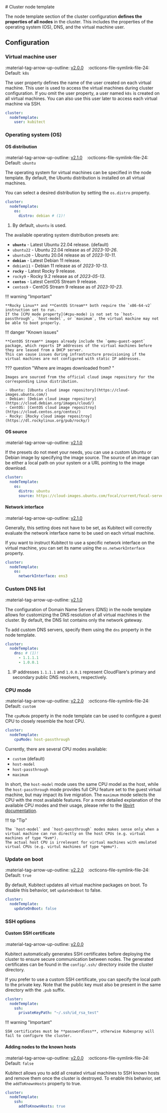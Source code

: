 [tag 2.0.0]: https://github.com/MusicDin/kubitect/releases/tag/v2.0.0
[tag 2.1.0]: https://github.com/MusicDin/kubitect/releases/tag/v2.1.0
[tag 2.2.0]: https://github.com/MusicDin/kubitect/releases/tag/v2.2.0

<div markdown="1" class="text-center">
# Cluster node template
</div>

<div markdown="1" class="text-justify">

The node template section of the cluster configuration **defines the properties of all nodes** in the cluster.
This includes the properties of the operating system (OS), DNS, and the virtual machine user.


## Configuration

### Virtual machine user

:material-tag-arrow-up-outline: [v2.0.0][tag 2.0.0]
&ensp;
:octicons-file-symlink-file-24: Default: `k8s`

The user property defines the name of the user created on each virtual machine.
This user is used to access the virtual machines during cluster configuration.
If you omit the user property, a user named `k8s` is created on all virtual machines.
You can also use this user later to access each virtual machine via SSH.

```yaml
cluster:
  nodeTemplate:
    user: kubitect
```

### Operating system (OS)

#### OS distribution

:material-tag-arrow-up-outline: [v2.1.0][tag 2.1.0]
&ensp;
:octicons-file-symlink-file-24: Default: `ubuntu`

The operating system for virtual machines can be specified in the node template.
By default, the Ubuntu distribution is installed on all virtual machines.

You can select a desired distribution by setting the `os.distro` property.

```yaml
cluster:
  nodeTemplate:
    os:
      distro: debian # (1)!
```

1. By default, `ubuntu` is used.


The available operating system distribution presets are:

+ **`ubuntu`** - Latest Ubuntu 22.04 release. (default)
+ `ubuntu22` - Ubuntu 22.04 release as of *2023-10-26*.
+ `ubuntu20` - Ubuntu 20.04 release as of *2023-10-11*.
+ **`debian`** - Latest Debian 11 release.
+ `debian11` - Debian 11 release as of *2023-10-13*.
+ **`rocky`** - Latest Rocky 9 release.
+ `rocky9` - Rocky 9.2 release as of *2023-05-13*.
+ **`centos`** - Latest CentOS Stream 9 release.
+ `centos9` - CentOS Stream 9 release as of *2023-10-23*.

!!! warning "Important"

    **Rocky Linux** and **CentOS Stream** both require the `x86-64-v2` instruction set to run.
    If the [CPU mode property](#cpu-mode) is not set to `host-passthrough`, `host-model`, or `maximum`, the virtual machine may not be able to boot properly.


!!! danger "Known issues"

    **CentOS Stream** images already include the `qemu-guest-agent` package, which reports IP addresses of the virtual machines before they are leased from a DHCP server.
    This can cause issues during infrastructure provisioning if the virtual machines are not configured with static IP addresses.


??? question "Where are images downloaded from? <i class="click-tip"></i>"

    Images are sourced from the official cloud image repository for the corresponding Linux distribution.

    - Ubuntu: [Ubuntu cloud image repository](https://cloud-images.ubuntu.com/)
    - Debian: [Debian cloud image repository](https://cloud.debian.org/images/cloud/)
    - CentOS: [CentOS cloud image repositroy](https://cloud.centos.org/centos/)
    - Rocky: [Rocky cloud image repositroy](https://dl.rockylinux.org/pub/rocky/)

#### OS source

:material-tag-arrow-up-outline: [v2.1.0][tag 2.1.0]

If the presets do not meet your needs, you can use a custom Ubuntu or Debian image by specifying the image source.
The source of an image can be either a local path on your system or a URL pointing to the image download.

```yaml
cluster:
  nodeTemplate:
    os:
      distro: ubuntu
      source: https://cloud-images.ubuntu.com/focal/current/focal-server-cloudimg-amd64.img
```

#### Network interface

:material-tag-arrow-up-outline: [v2.1.0][tag 2.1.0]

Generally, this setting does not have to be set, as Kubitect will correctly evaluate the network interface name to be used on each virtual machine.

If you want to instruct Kubitect to use a specific network interface on the virtual machine, you can set its name using the `os.networkInterface` property.

```yaml
cluster:
  nodeTemplate:
    os:
      networkInterface: ens3
```

### Custom DNS list

:material-tag-arrow-up-outline: [v2.1.0][tag 2.1.0]

The configuration of Domain Name Servers (DNS) in the node template allows for customizing the DNS resolution of all virtual machines in the cluster.
By default, the DNS list contains only the network gateway.

To add custom DNS servers, specify them using the `dns` property in the node template.

```yaml
cluster:
  nodeTemplate:
    dns: # (1)!
      - 1.1.1.1
      - 1.0.0.1
```

1. IP addresses `1.1.1.1` and `1.0.0.1` represent CloudFlare's primary and secondary public DNS resolvers, respectively.

### CPU mode

:material-tag-arrow-up-outline: [v2.2.0][tag 2.2.0]
&ensp;
:octicons-file-symlink-file-24: Default: `custom`

The `cpuMode` property in the node template can be used to configure a guest CPU to closely resemble the host CPU.

```yaml
cluster:
  nodeTemplate:
    cpuMode: host-passthrough
```

Currently, there are several CPU modes available:

- `custom` (default)
- `host-model`
- `host-passthrough`
- `maximum`

In short, the `host-model` mode uses the same CPU model as the host, while the `host-passthrough` mode provides full CPU feature set to the guest virtual machine, but may impact its live migration.
The `maximum` mode selects the CPU with the most available features.
For a more detailed explanation of the available CPU modes and their usage, please refer to the [libvirt documentation](https://libvirt.org/formatdomain.html#cpu-model-and-topology).

!!! tip "Tip"

    The `host-model` and `host-passthrough` modes makes sense only when a virtual machine can run directly on the host CPUs (e.g. virtual machines of type *kvm*).
    The actual host CPU is irrelevant for virtual machines with emulated virtual CPUs (e.g. virtul machines of type *qemu*).

### Update on boot

:material-tag-arrow-up-outline: [v2.2.0][tag 2.2.0]
&ensp;
:octicons-file-symlink-file-24: Default: `true`

By default, Kubitect updates all virtual machine packages on boot.
To disable this behavior, set `updateOnBoot` to false.

```yaml
cluster:
  nodeTemplate:
    updateOnBoot: false
```

### SSH options

#### Custom SSH certificate

:material-tag-arrow-up-outline: [v2.0.0][tag 2.0.0]

Kubitect automatically generates SSH certificates before deploying the cluster to ensure secure communication between nodes.
The generated certificates can be found in the `config/.ssh/` directory inside the cluster directory.

If you prefer to use a custom SSH certificate, you can specify the local path to the private key.
Note that the public key must also be present in the same directory with the `.pub` suffix.


```yaml
cluster:
  nodeTemplate:
    ssh:
      privateKeyPath: "~/.ssh/id_rsa_test"
```

!!! warning "Important"

    SSH certificates must be **passwordless**, otherwise Kubespray will fail to configure the cluster.


#### Adding nodes to the known hosts

:material-tag-arrow-up-outline: [v2.0.0][tag 2.0.0]
&ensp;
:octicons-file-symlink-file-24: Default: `false`

Kubitect allows you to add all created virtual machines to SSH known hosts and remove them once the cluster is destroyed.
To enable this behavior, set the `addToKnownHosts` property to true.

```yaml
cluster:
  nodeTemplate:
    ssh:
      addToKnownHosts: true
```

</div>
